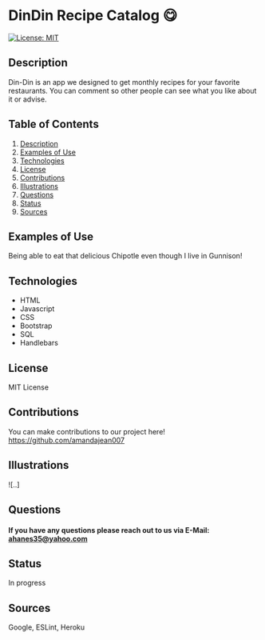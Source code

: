 # DinDin Recipe Catalog 😋
[![License: MIT](https://img.shields.io/badge/License-MIT-yellow.svg)](https://opensource.org/licenses/MIT)
## Description <a name="description"></a>
Din-Din is an app we designed to get monthly recipes for your favorite restaurants. You can comment so other people can see what you like about it or advise.
## Table of Contents
1. [Description](#description)
2. [Examples of Use](#examples)
3. [Technologies](#technologies)
4. [License](#license)
5. [Contributions](#contributions)
6. [Illustrations](#illustrations)
7. [Questions](#questions)
8. [Status](#status)
9. [Sources](#sources)
## Examples of Use <a name="examples"></a>
Being able to eat that delicious Chipotle even though I live in Gunnison!
## Technologies <a name="technologies"></a>
  - HTML
  - Javascript
  - CSS
  - Bootstrap
  - SQL
  - Handlebars
## License <a name="license"></a>
MIT License
## Contributions <a name="contributions"></a>
 You can make contributions to our project here!
 https://github.com/amandajean007
## Illustrations <a name="illustrations"></a>
![..]  
## Questions <a name="questions"></a>
#### If you have any questions please reach out to us via E-Mail: ahanes35@yahoo.com
## Status <a name="status"></a>
In progress
## Sources <a name="sources"></a>
Google, ESLint, Heroku
